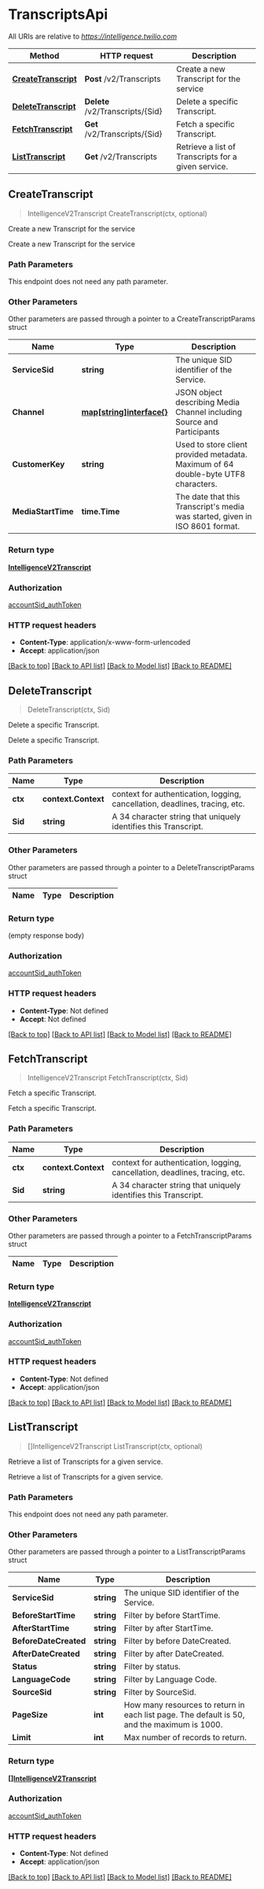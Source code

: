 # TranscriptsApi

All URIs are relative to *https://intelligence.twilio.com*

Method | HTTP request | Description
------------- | ------------- | -------------
[**CreateTranscript**](TranscriptsApi.md#CreateTranscript) | **Post** /v2/Transcripts | Create a new Transcript for the service
[**DeleteTranscript**](TranscriptsApi.md#DeleteTranscript) | **Delete** /v2/Transcripts/{Sid} | Delete a specific Transcript.
[**FetchTranscript**](TranscriptsApi.md#FetchTranscript) | **Get** /v2/Transcripts/{Sid} | Fetch a specific Transcript.
[**ListTranscript**](TranscriptsApi.md#ListTranscript) | **Get** /v2/Transcripts | Retrieve a list of Transcripts for a given service.



## CreateTranscript

> IntelligenceV2Transcript CreateTranscript(ctx, optional)

Create a new Transcript for the service

Create a new Transcript for the service

### Path Parameters

This endpoint does not need any path parameter.

### Other Parameters

Other parameters are passed through a pointer to a CreateTranscriptParams struct


Name | Type | Description
------------- | ------------- | -------------
**ServiceSid** | **string** | The unique SID identifier of the Service.
**Channel** | [**map[string]interface{}**](map[string]interface{}.md) | JSON object describing Media Channel including Source and Participants
**CustomerKey** | **string** | Used to store client provided metadata. Maximum of 64 double-byte UTF8 characters.
**MediaStartTime** | **time.Time** | The date that this Transcript's media was started, given in ISO 8601 format.

### Return type

[**IntelligenceV2Transcript**](IntelligenceV2Transcript.md)

### Authorization

[accountSid_authToken](../README.md#accountSid_authToken)

### HTTP request headers

- **Content-Type**: application/x-www-form-urlencoded
- **Accept**: application/json

[[Back to top]](#) [[Back to API list]](../README.md#documentation-for-api-endpoints)
[[Back to Model list]](../README.md#documentation-for-models)
[[Back to README]](../README.md)


## DeleteTranscript

> DeleteTranscript(ctx, Sid)

Delete a specific Transcript.

Delete a specific Transcript.

### Path Parameters


Name | Type | Description
------------- | ------------- | -------------
**ctx** | **context.Context** | context for authentication, logging, cancellation, deadlines, tracing, etc.
**Sid** | **string** | A 34 character string that uniquely identifies this Transcript.

### Other Parameters

Other parameters are passed through a pointer to a DeleteTranscriptParams struct


Name | Type | Description
------------- | ------------- | -------------

### Return type

 (empty response body)

### Authorization

[accountSid_authToken](../README.md#accountSid_authToken)

### HTTP request headers

- **Content-Type**: Not defined
- **Accept**: Not defined

[[Back to top]](#) [[Back to API list]](../README.md#documentation-for-api-endpoints)
[[Back to Model list]](../README.md#documentation-for-models)
[[Back to README]](../README.md)


## FetchTranscript

> IntelligenceV2Transcript FetchTranscript(ctx, Sid)

Fetch a specific Transcript.

Fetch a specific Transcript.

### Path Parameters


Name | Type | Description
------------- | ------------- | -------------
**ctx** | **context.Context** | context for authentication, logging, cancellation, deadlines, tracing, etc.
**Sid** | **string** | A 34 character string that uniquely identifies this Transcript.

### Other Parameters

Other parameters are passed through a pointer to a FetchTranscriptParams struct


Name | Type | Description
------------- | ------------- | -------------

### Return type

[**IntelligenceV2Transcript**](IntelligenceV2Transcript.md)

### Authorization

[accountSid_authToken](../README.md#accountSid_authToken)

### HTTP request headers

- **Content-Type**: Not defined
- **Accept**: application/json

[[Back to top]](#) [[Back to API list]](../README.md#documentation-for-api-endpoints)
[[Back to Model list]](../README.md#documentation-for-models)
[[Back to README]](../README.md)


## ListTranscript

> []IntelligenceV2Transcript ListTranscript(ctx, optional)

Retrieve a list of Transcripts for a given service.

Retrieve a list of Transcripts for a given service.

### Path Parameters

This endpoint does not need any path parameter.

### Other Parameters

Other parameters are passed through a pointer to a ListTranscriptParams struct


Name | Type | Description
------------- | ------------- | -------------
**ServiceSid** | **string** | The unique SID identifier of the Service.
**BeforeStartTime** | **string** | Filter by before StartTime.
**AfterStartTime** | **string** | Filter by after StartTime.
**BeforeDateCreated** | **string** | Filter by before DateCreated.
**AfterDateCreated** | **string** | Filter by after DateCreated.
**Status** | **string** | Filter by status.
**LanguageCode** | **string** | Filter by Language Code.
**SourceSid** | **string** | Filter by SourceSid.
**PageSize** | **int** | How many resources to return in each list page. The default is 50, and the maximum is 1000.
**Limit** | **int** | Max number of records to return.

### Return type

[**[]IntelligenceV2Transcript**](IntelligenceV2Transcript.md)

### Authorization

[accountSid_authToken](../README.md#accountSid_authToken)

### HTTP request headers

- **Content-Type**: Not defined
- **Accept**: application/json

[[Back to top]](#) [[Back to API list]](../README.md#documentation-for-api-endpoints)
[[Back to Model list]](../README.md#documentation-for-models)
[[Back to README]](../README.md)


